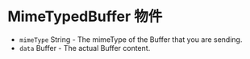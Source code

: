 # MimeTypedBuffer 物件

* `mimeType` String - The mimeType of the Buffer that you are sending.
* `data` Buffer - The actual Buffer content.
